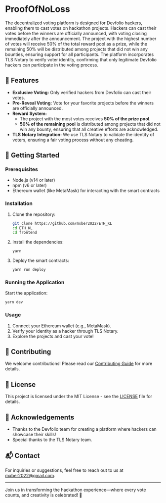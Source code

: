 # ProofOfNoLoss

The decentralized voting platform is designed for Devfolio hackers, enabling them to cast votes on hackathon projects. Hackers can cast their votes before the winners are officially announced, with voting closing immediately after the announcement. The project with the highest number of votes will receive 50% of the total reward pool as a prize, while the remaining 50% will be distributed among projects that did not win any bounties, ensuring support for all participants. The platform incorporates TLS Notary to verify voter identity, confirming that only legitimate Devfolio hackers can participate in the voting process.

## 🌟 Features

- **Exclusive Voting:** Only verified hackers from Devfolio can cast their votes.
- **Pre-Reveal Voting:** Vote for your favorite projects before the winners are officially announced.
- **Reward System:** 
  - The project with the most votes receives **50% of the prize pool**.
  - **50% of the remaining pool** is distributed among projects that did not win any bounty, ensuring that all creative efforts are acknowledged.
- **TLS Notary Integration:** We use TLS Notary to validate the identity of voters, ensuring a fair voting process without any cheating.

## 🚀 Getting Started

### Prerequisites

- Node.js (v14 or later)
- npm (v6 or later)
- Ethereum wallet (like MetaMask) for interacting with the smart contracts

### Installation

1. Clone the repository:
   ```bash
   git clone https://github.com/mxber2022/ETH_KL
   cd ETH_KL
   cd frontend
   ```

2. Install the dependencies:
   ```bash
   yarn
   ```

3. Deploy the smart contracts:
   ```bash
   yarn run deploy
   ```

### Running the Application

Start the application:
```bash
yarn dev
```

### Usage

1. Connect your Ethereum wallet (e.g., MetaMask).
2. Verify your identity as a hacker through TLS Notary.
3. Explore the projects and cast your vote!

## 🤝 Contributing

We welcome contributions! Please read our [Contributing Guide](CONTRIBUTING.md) for more details.

## 📝 License

This project is licensed under the MIT License - see the [LICENSE](LICENSE) file for details.

## 🎉 Acknowledgements

- Thanks to the Devfolio team for creating a platform where hackers can showcase their skills!
- Special thanks to the TLS Notary team.

## 📬 Contact

For inquiries or suggestions, feel free to reach out to us at [mxber2022@gmail.com](mailto:mxber2022@gmail.com).

---

Join us in transforming the hackathon experience—where every vote counts, and creativity is celebrated! 🚀
```
